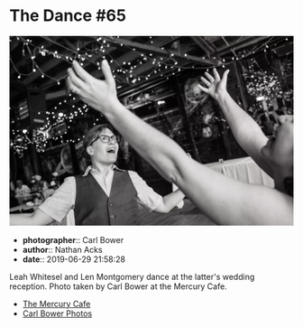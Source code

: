 # The Dance #65

![Leah Whitesel and Len Montgomery dance](assets/2019-06-29-set-4-the-dance-65.webp)

* **photographer**:: Carl Bower  
* **author**:: Nathan Acks  
* **date**:: 2019-06-29 21:58:28

Leah Whitesel and Len Montgomery dance at the latter's wedding reception. Photo taken by Carl Bower at the Mercury Cafe.

* [The Mercury Cafe](http://mercurycafe.com)
* [Carl Bower Photos](https://carlbowerphotos.com)

